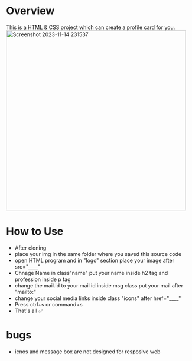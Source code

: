 # Overview
This is a HTML &amp; CSS project which can create a profile card for you.
<img width="486" alt="Screenshot 2023-11-14 231537" src="https://github.com/alokraj-05/Profile-Card/assets/121685233/de8d4a64-42fc-477f-9cb2-39f8937bb279">

# How to Use
- After cloning
- place your img in the same folder where you saved this source code
- open HTML program and in "logo" section place your image after src="____"
- Chnage Name in class"name" put your name inside h2 tag and profession inside p tag
- change the mail.id to your mail id inside msg class put your mail after "mailto:"
- change your social media links inside class "icons" after href="____"
- Press ctrl+s or command+s
- That's all ✅

# bugs
- icnos and message box are not designed for resposive web
  
